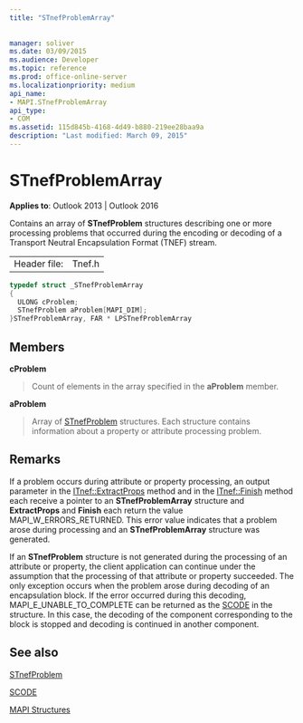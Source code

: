 ```yaml
---
title: "STnefProblemArray"
 
 
manager: soliver
ms.date: 03/09/2015
ms.audience: Developer
ms.topic: reference
ms.prod: office-online-server
ms.localizationpriority: medium
api_name:
- MAPI.STnefProblemArray
api_type:
- COM
ms.assetid: 115d845b-4168-4d49-b880-219ee28baa9a
description: "Last modified: March 09, 2015"
---
```


# STnefProblemArray

  
  
**Applies to**: Outlook 2013 | Outlook 2016 
  
Contains an array of **STnefProblem** structures describing one or more processing problems that occurred during the encoding or decoding of a Transport Neutral Encapsulation Format (TNEF) stream. 
  
|||
|:-----|:-----|
|Header file:  <br/> |Tnef.h  <br/> |
   
```cpp
typedef struct _STnefProblemArray
{
  ULONG cProblem;
  STnefProblem aProblem[MAPI_DIM];
}STnefProblemArray, FAR * LPSTnefProblemArray

```

## Members

 **cProblem**
  
> Count of elements in the array specified in the **aProblem** member. 
    
 **aProblem**
  
> Array of [STnefProblem](stnefproblem.md) structures. Each structure contains information about a property or attribute processing problem. 
    
## Remarks

If a problem occurs during attribute or property processing, an output parameter in the [ITnef::ExtractProps](itnef-extractprops.md) method and in the [ITnef::Finish](itnef-finish.md) method each receive a pointer to an **STnefProblemArray** structure and **ExtractProps** and **Finish** each return the value MAPI_W_ERRORS_RETURNED. This error value indicates that a problem arose during processing and an **STnefProblemArray** structure was generated. 
  
If an **STnefProblem** structure is not generated during the processing of an attribute or property, the client application can continue under the assumption that the processing of that attribute or property succeeded. The only exception occurs when the problem arose during decoding of an encapsulation block. If the error occurred during this decoding, MAPI_E_UNABLE_TO_COMPLETE can be returned as the [SCODE](scode.md) in the structure. In this case, the decoding of the component corresponding to the block is stopped and decoding is continued in another component. 
  
## See also



[STnefProblem](stnefproblem.md)
  
[SCODE](scode.md)


[MAPI Structures](mapi-structures.md)

